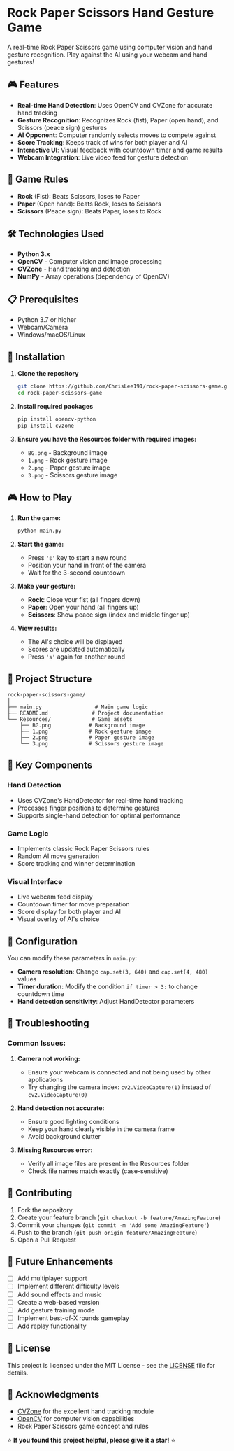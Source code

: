 # Rock Paper Scissors Hand Gesture Game

A real-time Rock Paper Scissors game using computer vision and hand gesture recognition. Play against the AI using your webcam and hand gestures!

## 🎮 Features

- **Real-time Hand Detection**: Uses OpenCV and CVZone for accurate hand tracking
- **Gesture Recognition**: Recognizes Rock (fist), Paper (open hand), and Scissors (peace sign) gestures
- **AI Opponent**: Computer randomly selects moves to compete against
- **Score Tracking**: Keeps track of wins for both player and AI
- **Interactive UI**: Visual feedback with countdown timer and game results
- **Webcam Integration**: Live video feed for gesture detection

## 🎯 Game Rules

- **Rock** (Fist): Beats Scissors, loses to Paper
- **Paper** (Open hand): Beats Rock, loses to Scissors  
- **Scissors** (Peace sign): Beats Paper, loses to Rock

## 🛠️ Technologies Used

- **Python 3.x**
- **OpenCV** - Computer vision and image processing
- **CVZone** - Hand tracking and detection
- **NumPy** - Array operations (dependency of OpenCV)

## 📋 Prerequisites

- Python 3.7 or higher
- Webcam/Camera
- Windows/macOS/Linux

## 🚀 Installation

1. **Clone the repository**
   ```bash
   git clone https://github.com/ChrisLee191/rock-paper-scissors-game.git
   cd rock-paper-scissors-game
   ```

2. **Install required packages**
   ```bash
   pip install opencv-python
   pip install cvzone
   ```

3. **Ensure you have the Resources folder with required images:**
   - `BG.png` - Background image
   - `1.png` - Rock gesture image
   - `2.png` - Paper gesture image  
   - `3.png` - Scissors gesture image

## 🎮 How to Play

1. **Run the game:**
   ```bash
   python main.py
   ```

2. **Start the game:**
   - Press `'s'` key to start a new round
   - Position your hand in front of the camera
   - Wait for the 3-second countdown

3. **Make your gesture:**
   - **Rock**: Close your fist (all fingers down)
   - **Paper**: Open your hand (all fingers up)
   - **Scissors**: Show peace sign (index and middle finger up)

4. **View results:**
   - The AI's choice will be displayed
   - Scores are updated automatically
   - Press `'s'` again for another round

## 📁 Project Structure

```
rock-paper-scissors-game/
│
├── main.py                 # Main game logic
├── README.md              # Project documentation
└── Resources/             # Game assets
    ├── BG.png            # Background image
    ├── 1.png             # Rock gesture image
    ├── 2.png             # Paper gesture image
    └── 3.png             # Scissors gesture image
```

## 🎯 Key Components

### Hand Detection
- Uses CVZone's HandDetector for real-time hand tracking
- Processes finger positions to determine gestures
- Supports single-hand detection for optimal performance

### Game Logic
- Implements classic Rock Paper Scissors rules
- Random AI move generation
- Score tracking and winner determination

### Visual Interface
- Live webcam feed display
- Countdown timer for move preparation
- Score display for both player and AI
- Visual overlay of AI's choice

## 🔧 Configuration

You can modify these parameters in `main.py`:

- **Camera resolution**: Change `cap.set(3, 640)` and `cap.set(4, 480)` values
- **Timer duration**: Modify the condition `if timer > 3:` to change countdown time
- **Hand detection sensitivity**: Adjust HandDetector parameters

## 🐛 Troubleshooting

### Common Issues:

1. **Camera not working:**
   - Ensure your webcam is connected and not being used by other applications
   - Try changing the camera index: `cv2.VideoCapture(1)` instead of `cv2.VideoCapture(0)`

2. **Hand detection not accurate:**
   - Ensure good lighting conditions
   - Keep your hand clearly visible in the camera frame
   - Avoid background clutter

3. **Missing Resources error:**
   - Verify all image files are present in the Resources folder
   - Check file names match exactly (case-sensitive)

## 🤝 Contributing

1. Fork the repository
2. Create your feature branch (`git checkout -b feature/AmazingFeature`)
3. Commit your changes (`git commit -m 'Add some AmazingFeature'`)
4. Push to the branch (`git push origin feature/AmazingFeature`)
5. Open a Pull Request

## 📝 Future Enhancements

- [ ] Add multiplayer support
- [ ] Implement different difficulty levels
- [ ] Add sound effects and music
- [ ] Create a web-based version
- [ ] Add gesture training mode
- [ ] Implement best-of-X rounds gameplay
- [ ] Add replay functionality

## 📄 License

This project is licensed under the MIT License - see the [LICENSE](LICENSE) file for details.

## 🙏 Acknowledgments

- [CVZone](https://github.com/cvzone/cvzone) for the excellent hand tracking module
- [OpenCV](https://opencv.org/) for computer vision capabilities
- Rock Paper Scissors game concept and rules

⭐ **If you found this project helpful, please give it a star!** ⭐
